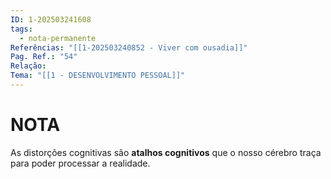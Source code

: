 ```yaml
---
ID: 1-202503241608
tags:
  - nota-permanente
Referências: "[[1-202503240852 - Viver com ousadia]]"
Pag. Ref.: "54"
Relação: 
Tema: "[[1 - DESENVOLVIMENTO PESSOAL]]"
---
```

# NOTA 

As distorções cognitivas são **atalhos cognitivos** que o nosso cérebro traça para poder processar a realidade.